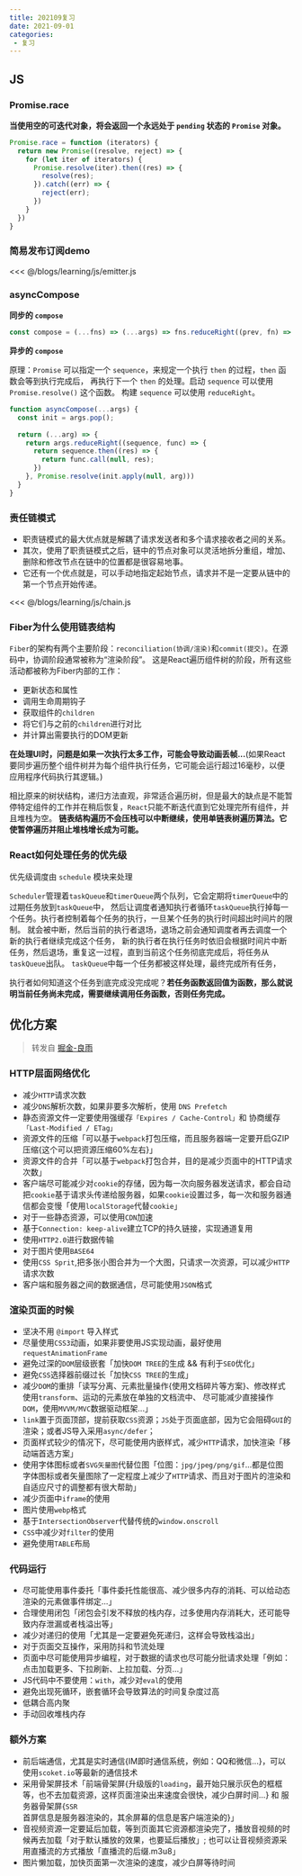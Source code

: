 ```yaml
---
title: 202109复习
date: 2021-09-01
categories:
 - 复习
---
```

 
## JS

### Promise.race

**当使用空的可迭代对象，将会返回一个永远处于 `pending` 状态的 `Promise` 对象。**

```js
Promise.race = function (iterators) {
  return new Promise((resolve, reject) => {
    for (let iter of iterators) {
      Promise.resolve(iter).then((res) => {
        resolve(res);
      }).catch((err) => {
        reject(err);
      })
    }
  })
}
```

### 简易发布订阅demo

<<< @/blogs/learning/js/emitter.js

### asyncCompose

**同步的 `compose`**

```js
const compose = (...fns) => (...args) => fns.reduceRight((prev, fn) => fn.apply(null, [].concat(prev)), args);
```

**异步的 `compose`**

原理：`Promise` 可以指定一个 `sequence`，来规定一个执行 `then` 的过程，`then` 函数会等到执行完成后，
再执行下一个 `then` 的处理。启动 `sequence` 可以使用 `Promise.resolve()` 这个函数。
构建 `sequence` 可以使用 `reduceRight`。

```js
function asyncCompose(...args) {
  const init = args.pop();
  
  return (...arg) => {
    return args.reduceRight((sequence, func) => {
      return sequence.then((res) => {
        return func.call(null, res);
      })
    }, Promise.resolve(init.apply(null, arg)))
  }
}
```

### 责任链模式

* 职责链模式的最大优点就是解耦了请求发送者和多个请求接收者之间的关系。
* 其次，使用了职责链模式之后，链中的节点对象可以灵活地拆分重组，增加、删除和修改节点在链中的位置都是很容易地事。
* 它还有一个优点就是，可以手动地指定起始节点，请求并不是一定要从链中的第一个节点开始传递。

<<< @/blogs/learning/js/chain.js

### Fiber为什么使用链表结构

`Fiber`的架构有两个主要阶段：`reconciliation(协调/渲染)`和`commit(提交)`。在源码中，协调阶段通常被称为“渲染阶段”。
这是React遍历组件树的阶段，所有这些活动都被称为Fiber内部的工作：

* 更新状态和属性
* 调用生命周期钩子
* 获取组件的`children`
* 将它们与之前的`children`进行对比
* 并计算出需要执行的DOM更新

**在处理UI时，问题是如果一次执行太多工作，可能会导致动画丢帧...**(如果React要同步遍历整个组件树并为每个组件执行任务，它可能会运行超过16毫秒，以便应用程序代码执行其逻辑。)

相比原来的树状结构，递归方法直观，非常适合遍历树，但是最大的缺点是不能暂停特定组件的工作并在稍后恢复，`React`只能不断迭代直到它处理完所有组件，并且堆栈为空。
**链表结构遍历不会压栈可以中断继续，使用单链表树遍历算法。它使暂停遍历并阻止堆栈增长成为可能。**

### React如何处理任务的优先级

优先级调度由 `schedule` 模块来处理

`Scheduler`管理着`taskQueue`和`timerQueue`两个队列，它会定期将`timerQueue`中的过期任务放到`taskQueue`中，
然后让调度者通知执行者循环`taskQueue`执行掉每一个任务。执行者控制着每个任务的执行，一旦某个任务的执行时间超出时间片的限制。
就会被中断，然后当前的执行者退场，退场之前会通知调度者再去调度一个新的执行者继续完成这个任务，
新的执行者在执行任务时依旧会根据时间片中断任务，然后退场，重复这一过程，直到当前这个任务彻底完成后，将任务从`taskQueue`出队。
`taskQueue`中每一个任务都被这样处理，最终完成所有任务，

执行者如何知道这个任务到底完成没完成呢？**若任务函数返回值为函数，那么就说明当前任务尚未完成，需要继续调用任务函数，否则任务完成。**


## 优化方案

> 转发自 [掘金-良雨](https://juejin.cn/post/7002603443361677343)

### HTTP层面网络优化

* 减少`HTTP`请求次数
* 减少`DNS`解析次数，如果非要多次解析，使用 `DNS Prefetch`
* 静态资源文件一定要使用强缓存`「Expires / Cache-Control」`和 协商缓存`「Last-Modified / ETag」`
* 资源文件的压缩「可以基于`webpack`打包压缩，而且服务器端一定要开启GZIP压缩{这个可以把资源压缩60%左右}」
* 资源文件的合并「可以基于`webpack`打包合并，目的是减少页面中的HTTP请求次数」
* 客户端尽可能减少对`cookie`的存储，因为每一次向服务器发送请求，都会自动把`cookie`基于请求头传递给服务器，如果`cookie`设置过多，每一次和服务器通信都会变慢「使用`localStorage`代替`cookie`」
* 对于一些静态资源，可以使用`CDN`加速
* 基于`Connection: keep-alive`建立TCP的持久链接，实现通道复用
* 使用`HTTP2.0`进行数据传输
* 对于图片使用`BASE64`
* 使用`CSS Sprit`,把多张小图合并为一个大图，只请求一次资源，可以减少`HTTP`请求次数
* 客户端和服务器之间的数据通信，尽可能使用`JSON`格式

### 渲染页面的时候

* 坚决不用 `@import` 导入样式
* 尽量使用`CSS3`动画，如果非要使用JS实现动画，最好使用`requestAnimationFrame`
* 避免过深的`DOM`层级嵌套「加快`DOM TREE`的生成 && 有利于`SEO`优化」
* 避免`CSS`选择器前缀过长「加快`CSS TREE`的生成」
* 减少`DOM`的重排「读写分离、元素批量操作{使用文档碎片等方案}、修改样式使用`transform`、运动的元素放在单独的文档流中、 尽可能减少直接操作`DOM`，使用`MVVM/MVC`数据驱动框架...」
* `link`置于页面顶部，提前获取`CSS`资源；`JS`处于页面底部，因为它会阻碍`GUI`的渲染；或者JS导入采用`async/defer`；
* 页面样式较少的情况下，尽可能使用内嵌样式，减少`HTTP`请求，加快渲染「移动端首选方案」
* 使用字体图标或者`SVG矢量图`代替位图「位图：`jpg/jpeg/png/gif`...都是位图  字体图标或者矢量图除了一定程度上减少了`HTTP`请求、而且对于图片的渲染和自适应尺寸的调整都有很大帮助」
* 减少页面中`iframe`的使用
* 图片使用`webp`格式
* 基于`IntersectionObserver`代替传统的`window.onscroll`
* `CSS`中减少对`filter`的使用
* 避免使用`TABLE`布局

### 代码运行

* 尽可能使用事件委托「事件委托性能很高、减少很多内存的消耗、可以给动态渲染的元素做事件绑定...」
* 合理使用闭包「闭包会引发不释放的栈内存，过多使用内存消耗大，还可能导致内存泄漏或者栈溢出等」
* 减少对递归的使用「尤其是一定要避免死递归，这样会导致栈溢出」
* 对于页面交互操作，采用防抖和节流处理
* 页面中尽可能使用异步编程，对于数据的请求也尽可能分批请求处理「例如：点击加载更多、下拉刷新、上拉加载、分页...」
* JS代码中不要使用：`with`，减少对`eval`的使用
* 避免出现死循环，嵌套循环会导致算法的时间复杂度过高
* 低耦合高内聚
* 手动回收堆栈内存

### 额外方案

* 前后端通信，尤其是实时通信{IM即时通信系统，例如：QQ和微信...}，可以使用`scoket.io`等最新的通信技术
* 采用骨架屏技术「前端骨架屏{升级版的`loading`，最开始只展示灰色的框框等，也不去加载资源，这样页面渲染出来速度会很快，减少白屏时间...} 和 服务器骨架屏{`SSR` 首屏信息是服务器渲染的，其余屏幕的信息是客户端渲染的}」
* 音视频资源一定要延后加载，等到页面其它资源都渲染完了，播放音视频的时候再去加载「对于默认播放的效果，也要延后播放」; 也可以让音视频资源采用直播流的方式播放「直播流的后缀.m3u8」
* 图片懒加载，加快页面第一次渲染的速度，减少白屏等待时间
